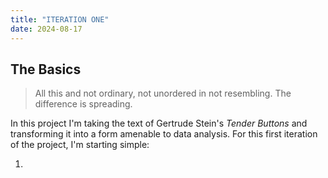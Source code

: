 ```yaml
---
title: "ITERATION ONE"
date: 2024-08-17
---
```


## The Basics

> All this and not ordinary, not unordered in not resembling. The difference is spreading.

In this project I'm taking the text of Gertrude Stein's *Tender Buttons* and transforming it into a form amenable to data analysis. For this first iteration of the project, I'm starting simple: 

1. 

